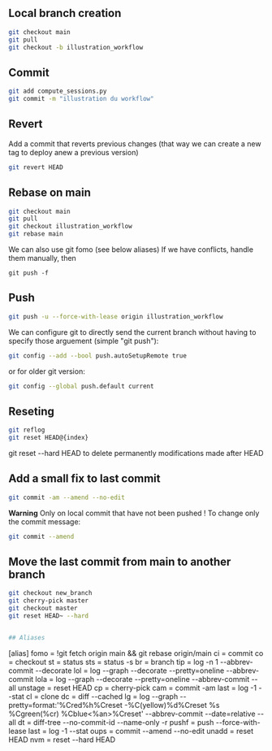 ## Local branch creation
``` bash
git checkout main
git pull
git checkout -b illustration_workflow
```
## Commit 
``` bash
git add compute_sessions.py
git commit -m "illustration du workflow"
```

## Revert
Add a commit that reverts previous changes (that way we can create a new tag to deploy anew a previous version)
``` bash
git revert HEAD
```

## Rebase on main
``` bash
git checkout main
git pull
git checkout illustration_workflow
git rebase main
```
We can also use git fomo (see below aliases)
If we have conflicts, handle them manually, then
```
git push -f
```

## Push
``` bash
git push -u --force-with-lease origin illustration_workflow
```
We can configure git to directly send the current branch without having to specify those arguement (simple "git push"):  

``` bash
git config --add --bool push.autoSetupRemote true
```
or for older git version:  

``` bash
git config --global push.default current
```

## Reseting
``` bash
git reflog
git reset HEAD@{index}
```
git reset --hard HEAD to delete permanently modifications made after HEAD

## Add a small fix to last commit
``` bash
git commit -am --amend --no-edit
```
**Warning** Only on local commit that have not been pushed !
To change only the commit message:  

``` bash
git commit --amend
```

## Move the last commit from main to another branch
``` bash
git checkout new_branch
git cherry-pick master
git checkout master
git reset HEAD~ --hard


## Aliases
```
[alias]
     fomo = !git fetch origin main && git rebase origin/main
     ci = commit
     co = checkout
     st = status
     sts = status -s
     br = branch
     tip = log -n 1 --abbrev-commit --decorate
     lol = log --graph --decorate --pretty=oneline --abbrev-commit
     lola = log --graph --decorate --pretty=oneline --abbrev-commit --all
     unstage = reset HEAD
     cp = cherry-pick
     cam = commit -am
     last = log -1 --stat
     cl = clone
     dc = diff --cached
     lg = log --graph --pretty=format:'%Cred%h%Creset -%C(yellow)%d%Creset %s %Cgreen(%cr) %Cblue<%an>%Creset' --abbrev-commit --date=relative --all
     dt = diff-tree --no-commit-id --name-only -r
     pushf = push --force-with-lease
     last = log -1 --stat
     oups = commit --amend --no-edit
     unadd = reset HEAD
     nvm = reset --hard HEAD
```



```
